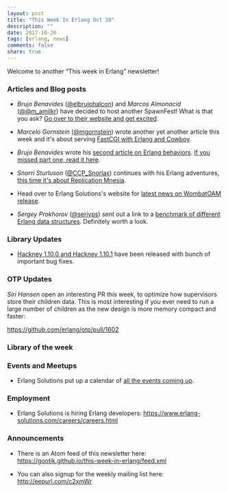 ```yaml
---
layout: post
title: "This Week In Erlang Oct 20"
description: ""
date: 2017-10-20
tags: [erlang, news]
comments: false
share: true
---
```


Welcome to another “This week in Erlang” newsletter! 

### Articles and Blog posts

- *Brujo Benavides* ([@elbrujohalcon][1]) and *Marcos Almonacid* ([@@m_amilkr][2]) have decided to host another SpawnFest! What is that you ask? [Go over to their website and get excited][3].

- *Marcelo Gornstein* ([@mgornstein][4]) wrote another yet another article this week and it's about serving [FastCGI with Erlang and Cowboy][5].

- *Brujo Benavides* wrote his [second article on Erlang behaviors][6]. [If you missed part one, read it here][7].

- *Snorri Sturluson* ([@CCP_Snorlax][8]) continues with his Erlang adventures, [this time it's about Replication Mnesia][9].

- Head over to Erlang Solutions's website for [latest news on WombatOAM release][10].

- *Sergey Prokhorov* ([@seriyps][11]) sent out a link to a [benchmark of different Erlang data structures][12]. Definitely worth a look.

### Library Updates
- [Hackney 1.10.0 and Hackney 1.10.1][13] have been released with bunch of important bug fixes.

### OTP Updates
*Siri Hansen* open an interesting PR this week, to optimize how supervisors store their
children data. This is most interesting if you ever need to run a large number of 
children as the new design is more memory compact and faster:

<https://github.com/erlang/otp/pull/1602>

### Library of the week

### Events and Meetups
- Erlang Solutions put up a calendar of [all the events coming up][14].

### Employment
- Erlang Solutions is hiring Erlang developers: <https://www.erlang-solutions.com/careers/careers.html>

### Announcements
- There is an Atom feed of this newsletter here:
   <https://gootik.github.io/this-week-in-erlang/feed.xml>

- You can also signup for the weekly mailing list here: <http://eepurl.com/c2xmWr>


[1]: https://twitter.com/elbrujohalcon
[2]: https://twitter.com/m_amilkr
[3]: https://spawnfest.github.io/

[4]: https://twitter.com/mgornstein
[5]: http://marcelog.github.io/articles/erlang_cowboy_php_fastcgi.html

[6]: https://medium.com/erlang-battleground/erlang-behaviors-d5bb30d5412b
[7]: https://medium.com/erlang-battleground/erlang-behaviors-4348e89351ff

[8]: https://twitter.com/CCP_Snorlax
[9]: https://ccpsnorlax.blogspot.co.uk/2017/10/replicated-mnesia.html

[10]: https://www.erlang-solutions.com/blog/from-the-developer-what-s-new-in-wombatoam-3-0-0.html

[11]: https://twitter.com/seriyps
[12]: http://tryerl.seriyps.ru/#id=f9f3

[13]: https://github.com/benoitc/hackney/blob/master/NEWS.md##1101---2017-10-20

[14]: https://www.erlang-solutions.com/blog/9-unmissable-upcoming-erlang-elixir-events.html

